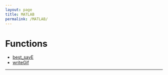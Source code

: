```yaml
---
layout: page
title: MATLAB
permalink: /MATLAB/
---
```


# Functions 

* [best_savE](/best_save_m.md)
* [writeGif](/writeGif_m.md)

---
